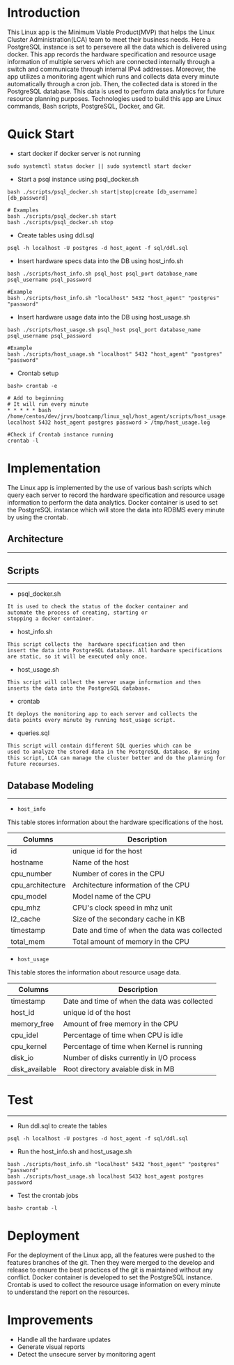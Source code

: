 # Introduction
This Linux app is the Minimum Viable Product(MVP) that 
helps the Linux Cluster Administration(LCA) team to meet 
their business needs. Here a PostgreSQL instance is set to persevere 
all the data which is delivered using docker. This app 
records the hardware specification and resource usage information of multiple 
servers which are connected internally through a switch and communicate 
through internal IPv4 addresses. Moreover, the app utilizes a 
monitoring agent which runs and collects data every minute automatically
through a cron job. Then, the collected data is stored in the PostgreSQL 
database. This data is used to perform data analytics for future resource
planning purposes. Technologies used to build this app are Linux commands, 
Bash scripts, PostgreSQL, Docker, and Git.

# Quick Start

- start docker if docker server is not running

```
sudo systemctl status docker || sudo systemctl start docker
```

- Start a psql instance using psql_docker.sh

``` 
bash ./scripts/psql_docker.sh start|stop|create [db_username][db_password]

# Examples
bash ./scripts/psql_docker.sh start
bash ./scripts/psql_docker.sh stop
```

- Create tables using ddl.sql

```
psql -h localhost -U postgres -d host_agent -f sql/ddl.sql
```

- Insert hardware specs data into the DB using host_info.sh

```
bash ./scripts/host_info.sh psql_host psql_port database_name psql_username psql_password

#Example
bash ./scripts/host_info.sh "localhost" 5432 "host_agent" "postgres" "password"
```

- Insert hardware usage data into the DB using host_usage.sh

```
bash ./scripts/host_uasge.sh psql_host psql_port database_name psql_username psql_password

#Example
bash ./scripts/host_usage.sh "localhost" 5432 "host_agent" "postgres" "password"
```

- Crontab setup

```
bash> crontab -e

# Add to beginning
# It will run every minute
* * * * * bash /home/centos/dev/jrvs/bootcamp/linux_sql/host_agent/scripts/host_usage.sh localhost 5432 host_agent postgres password > /tmp/host_usage.log

#Check if Crontab instance running
crontab -l
```

# Implementation

The Linux app is implemented by the use of various bash scripts
which query each server to record the hardware specification and 
resource usage information to perform the data analytics. Docker 
container is used to set the PostgreSQL instance which will store
the data into RDBMS every minute by using the crontab. 

## Architecture
<hr>

## Scripts
<hr>

- psql_docker.sh

```
It is used to check the status of the docker container and 
automate the process of creating, starting or 
stopping a docker container.
```
- host_info.sh

```
This script collects the  hardware specification and then 
insert the data into PostgreSQL database. All hardware specifications 
are static, so it will be executed only once.
```
- host_usage.sh

```
This script will collect the server usage information and then 
inserts the data into the PostgreSQL database.
```

- crontab

```
It deploys the monitoring app to each server and collects the 
data points every minute by running host_usage script. 
```

- queries.sql

```
This script will contain different SQL queries which can be 
used to analyze the stored data in the PostgreSQL database. By using
this script, LCA can manage the cluster better and do the planning for 
future recourses.
```

## Database Modeling
<hr>

- `host_info`

This table stores information about the hardware specifications of the host.

| Columns | Description                                  |
| ------- |----------------------------------------------|
| id | unique id for the host                       |
| hostname | Name of the host                             |
| cpu_number | Number of cores in the CPU                   |
| cpu_architecture | Architecture information of the CPU          |
| cpu_model | Model name of the CPU                        |
| cpu_mhz | CPU's clock speed in mhz unit                |
| l2_cache | Size of the secondary cache in KB            |
| timestamp | Date and time of when the data was collected |
| total_mem | Total amount of memory in the CPU            |

- `host_usage`

This table stores the information about resource usage data.

| Columns | Description                                  |
| ----- |----------------------------------------------|
| timestamp | Date and time of when the data was collected |
| host_id | unique id of the host                        |
| memory_free | Amount of free memory in the CPU             |
| cpu_idel | Percentage of time when CPU is idle          |
| cpu_kernel | Percentage of time when Kernel is running |
| disk_io | Number of disks currently in I/O process |
| disk_available | Root directory avaiable disk in MB |

# Test
<hr>

- Run ddl.sql to create the tables
```
psql -h localhost -U postgres -d host_agent -f sql/ddl.sql
```

- Run the host_info.sh and host_usage.sh
```
bash ./scripts/host_info.sh "localhost" 5432 "host_agent" "postgres" "password"
bash ./scripts/host_usage.sh localhost 5432 host_agent postgres password
```

- Test the crontab jobs
```
bash> crontab -l
```

# Deployment

For the deployment of the Linux app, all the features were 
pushed to the features branches of the git. Then they were merged
to the develop and release to ensure the best practices of the
git is maintained without any conflict. Docker container is 
developed to set the PostgreSQL instance. Crontab is used to 
collect the resource usage information on every minute to understand
the report on the resources.

# Improvements

- Handle all the hardware updates
- Generate visual reports
- Detect the unsecure server by monitoring agent